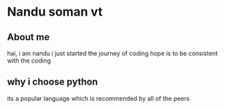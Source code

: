 # Nandu soman vt
## About me
hai, i am nandu i just started the journey of coding
hope is to be consistent with the coding
## why i choose python
its a popular language which is recommended by all of the peers

